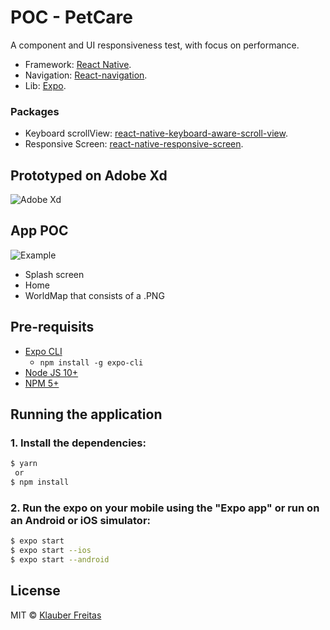 # POC - PetCare

A component and UI responsiveness test, with focus on performance. 

* Framework: [React Native](https://facebook.github.io/react-native/).
* Navigation: [React-navigation](https://reactnavigation.org/).
* Lib: [Expo](https://docs.expo.io/versions/latest/workflow/expo-cli/).

### Packages

* Keyboard scrollView: [react-native-keyboard-aware-scroll-view](https://github.com/APSL/react-native-keyboard-aware-scroll-view).
* Responsive Screen: [react-native-responsive-screen](https://github.com/marudy/react-native-responsive-screen).

## Prototyped on Adobe Xd

![Adobe Xd](https://user-images.githubusercontent.com/10797704/74680679-27a58e80-51a0-11ea-9d0f-91f29fa33efb.PNG)


## App POC 

![Example](https://user-images.githubusercontent.com/10797704/73657540-3bfe6d00-4671-11ea-9ce1-d78a07e989ca.gif)

* Splash screen
* Home 
* WorldMap that consists of a .PNG
  
## Pre-requisits

* [Expo CLI](https://docs.expo.io/versions/latest/workflow/expo-cli/)
  * `npm install -g expo-cli`
* [Node JS 10+](https://nodejs.org/en/download/) 
* [NPM 5+](https://docs.npmjs.com/downloading-and-installing-node-js-and-npm)

## Running the application

### 1. Install the dependencies:

```sh
$ yarn
 or
$ npm install
```

### 2. Run the expo on your mobile using the "Expo app" or run on an Android or iOS simulator:

```sh
$ expo start
$ expo start --ios 
$ expo start --android 
```

## License

MIT © [Klauber Freitas](https://github.com/klauberfreitas)






